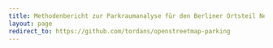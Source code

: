 ```yaml
---
title: Methodenbericht zur Parkraumanalyse für den Berliner Ortsteil Neukölln
layout: page
redirect_to: https://github.com/tordans/openstreetmap-parking
---
```

